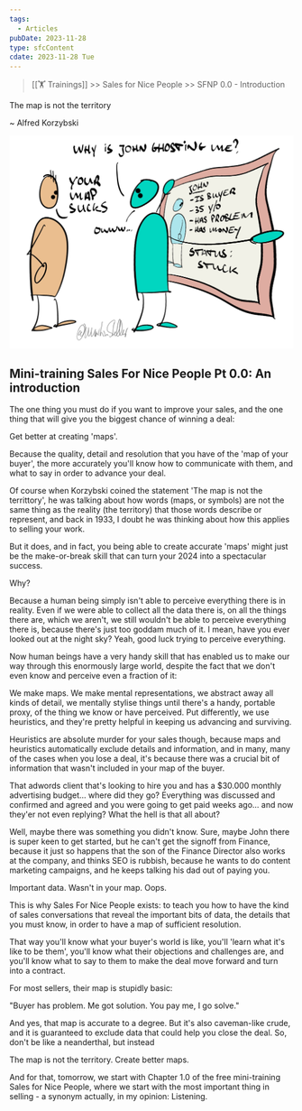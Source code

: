```yaml
---
tags:
  - Articles
pubDate: 2023-11-28
type: sfcContent
cdate: 2023-11-28 Tue
---
```


> [[🏋️ Trainings]] >> Sales for Nice People >> SFNP 0.0 - Introduction

The map is not the territory

~ Alfred Korzybski

![](Media/SalesFlowCoach.app_The-map-is-not-the-territory-and-in-sales-that-matters-a-lot_MartinStellar.jpg)

## Mini-training Sales For Nice People Pt 0.0: An introduction

The one thing you must do if you want to improve your sales, and the one thing that will give you the biggest chance of winning a deal:

Get better at creating 'maps'.

Because the quality, detail and resolution that you have of the 'map of your buyer', the more accurately you'll know how to communicate with them, and what to say in order to advance your deal.

Of course when Korzybski coined the statement 'The map is not the territtory', he was talking about how words (maps, or symbols) are not the same thing as the reality (the territory) that those words describe or represent, and back in 1933, I doubt he was thinking about how this applies to selling your work.

But it does, and in fact, you being able to create accurate 'maps' might just be the make-or-break skill that can turn your 2024 into a spectacular success.

Why?

Because a human being simply isn't able to perceive everything there is in reality. Even if we were able to collect all the data there is, on all the things there are, which we aren't, we still wouldn't be able to perceive everything there is, because there's just too goddam much of it. I mean, have you ever looked out at the night sky? Yeah, good luck trying to perceive everything.

Now human beings have a very handy skill that has enabled us to make our way through this enormously large world, despite the fact that we don't even know and perceive even a fraction of it:

We make maps. We make mental representations, we abstract away all kinds of detail, we mentally stylise things until there's a handy, portable proxy, of the thing we know or have perceived. Put differently, we use heuristics, and they're pretty helpful in keeping us advancing and surviving.

Heuristics are absolute murder for your sales though, because maps and heuristics automatically exclude details and information, and in many, many of the cases when you lose a deal, it's because there was a crucial bit of information that wasn't included in your map of the buyer.

That adwords client that's looking to hire you and has a $30.000 monthly advertising budget... where did they go? Everything was discussed and confirmed and agreed and you were going to get paid weeks ago... and now they'er not even replying? What the hell is that all about?

Well, maybe there was something you didn't know. Sure, maybe John there is super keen to get started, but he can't get the signoff from Finance, because it just so happens that the son of the Finance Director also works at the company, and thinks SEO is rubbish, because he wants to do content marketing campaigns, and he keeps talking his dad out of paying you.

Important data. Wasn't in your map. Oops.

This is why Sales For Nice People exists: to teach you how to have the kind of sales conversations that reveal the important bits of data, the details that you must know, in order to have a map of sufficient resolution.

That way you'll know what your buyer's world is like, you'll 'learn what it's like to be them', you'll know what their objections and challenges are, and you'll know what to say to them to make the deal move forward and turn into a contract.

For most sellers, their map is stupidly basic:

"Buyer has problem. Me got solution. You pay me, I go solve."

And yes, that map is accurate to a degree. But it's also caveman-like crude, and it is guaranteed to exclude data that could help you close the deal. So, don't be like a neanderthal, but instead

The map is not the territory. Create better maps.

And for that, tomorrow, we start with Chapter 1.0 of the free mini-training Sales for Nice People, where we start with the most important thing in selling - a synonym actually, in my opinion: Listening.
